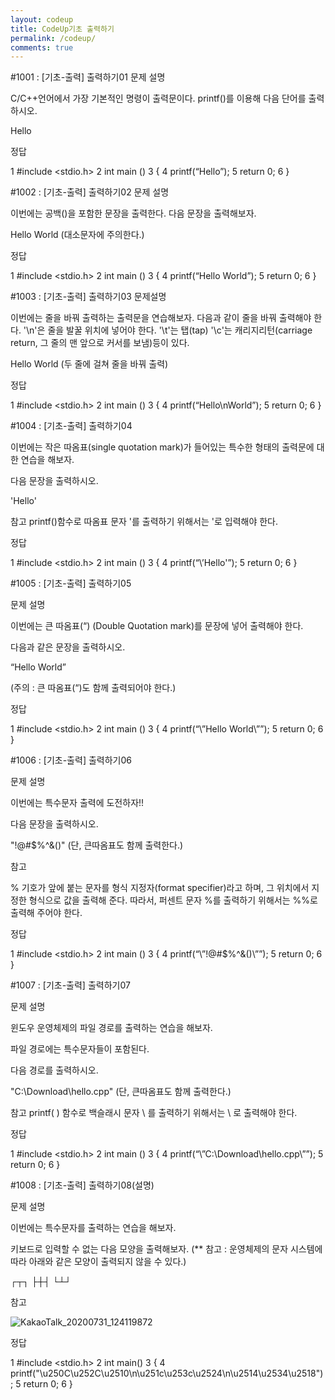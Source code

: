 ```yaml
---
layout: codeup
title: CodeUp기초 출력하기
permalink: /codeup/
comments: true
---
```


#1001 : [기초-출력] 출력하기01
문제 설명

C/C++언어에서 가장 기본적인 명령이 출력문이다.
printf()를 이용해 다음 단어를 출력하시오.

Hello

정답

1  #include <stdio.h>
2  int main ()
3  {
4  printf(“Hello”);
5  return 0;
6  }


#1002 : [기초-출력] 출력하기02
문제 설명

이번에는 공백()을 포함한 문장을 출력한다.
다음 문장을 출력해보자.

Hello World
(대소문자에 주의한다.)

정답

1  #include <stdio.h>
2  int main ()
3  {
4  printf(“Hello World”);
5  return 0;
6  }


#1003 : [기초-출력] 출력하기03
문제설명

이번에는 줄을 바꿔 출력하는 출력문을 연습해보자.
다음과 같이 줄을 바꿔 출력해야 한다.
'\n'은 줄을 발꿀 위치에 넣어야 한다.
'\t'는 탭(tap)
'\c'는 캐리지리턴(carriage return, 그 줄의 맨 앞으로 커서를 보냄)등이 있다.

Hello
World
(두 줄에 걸쳐 줄을 바꿔 출력)

정답

1  #include <stdio.h>
2  int main ()
3  {
4  printf(“Hello\nWorld”);
5  return 0;
6  }

#1004 : [기초-출력] 출력하기04

이번에는 작은 따옴표(single quotation mark)가 들어있는
특수한 형태의 출력문에 대한 연습을 해보자.

다음 문장을 출력하시오.

'Hello'

참고
printf()함수로 따옴표 문자 '를 출력하기 위해서는 \'로 입력해야 한다.

정답

1  #include <stdio.h>
2  int main ()
3  {
4  printf(“\’Hello\'”);
5  return 0;
6  }

#1005 : [기초-출력] 출력하기05

문제 설명

이번에는 큰 따옴표(“) (Double Quotation mark)를 문장에 넣어 출력해야 한다.

다음과 같은 문장을 출력하시오.

“Hello World”

(주의 : 큰 따옴표(“)도 함께 출력되어야 한다.)

정답

1  #include <stdio.h>
2  int main ()
3  {
4  printf(“\”Hello World\””);
5  return 0;
6  }

#1006 : [기초-출력] 출력하기06

문제 설명

이번에는 특수문자 출력에 도전하자!!

다음 문장을 출력하시오.

"!@#$%^&()"
(단, 큰따옴표도 함께 출력한다.)

참고

% 기호가 앞에 붙는 문자를 형식 지정자(format specifier)라고 하며,
그 위치에서 지정한 형식으로 값을 출력해 준다.
따라서, 퍼센트 문자 %를 출력하기 위해서는 %%로 출력해 주어야 한다.

정답

1  #include <stdio.h>
2  int main ()
3  {
4  printf(“\”!@#$%^&()\””);
5  return 0;
6  }

#1007 : [기초-출력] 출력하기07

문제 설명

윈도우 운영체제의 파일 경로를 출력하는 연습을 해보자.

파일 경로에는 특수문자들이 포함된다.

다음 경로를 출력하시오.

"C:\Download\hello.cpp"
(단, 큰따옴표도 함께 출력한다.)

참고
printf( ) 함수로 백슬래시 문자 \ 를 출력하기 위해서는 \\ 로 출력해야 한다.

정답

1  #include <stdio.h>
2  int main ()
3  {
4  printf(“\”C:\\Download\\hello.cpp\””);
5  return 0;
6  }

#1008 : [기초-출력] 출력하기08(설명)

문제 설명

이번에는 특수문자를 출력하는 연습을 해보자.

키보드로 입력할 수 없는 다음 모양을 출력해보자.
(** 참고 : 운영체제의 문자 시스템에 따라 아래와 같은 모양이 출력되지 않을 수 있다.)

┌┬┐
├┼┤
└┴┘

참고

![KakaoTalk_20200731_124119872](/assets/KakaoTalk_20200731_124119872.png)

정답

1  #include <stdio.h>
2  int main()
3  {
4  	printf("\u250C\u252C\u2510\n\u251c\u253c\u2524\n\u2514\u2534\u2518");
5  	return 0;
6  }
